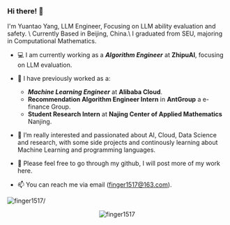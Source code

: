 ### Hi there! 👋


I'm Yuantao Yang, LLM Engineer, Focusing on LLM ability evaluation and safety. \\
Currently Based in Beijing, China.\\
I graduated from SEU, majoring in Computational Mathematics. 

- 💻 I am currently working as a ***Algorithm Engineer*** at **ZhipuAI**, focusing on LLM evaluation.
- 🔭 I have previously worked as a:
   - ***Machine Learning Engineer*** at **Alibaba Cloud**. 
   - **Recommendation Algorithm Engineer Intern** in **AntGroup** a e-finance Group.
   - **Student Research Intern** at **Najing Center of Applied Mathematics** Nanjing.

- 🤔 I’m really interested and passionated about AI, Cloud, Data Science and research, with some side projects and continously learning about Machine Learning and programming languages.
- 💬 Please feel free to go through my github, I will post more of my work here.
- 📫 You can reach me via email (finger1517@163.com).

<p align="left"> <img src=https://komarev.com/ghpvc/?username=finger1517 alt=finger1517/> </p>

<p align="center"> <img src=https://github-readme-stats.vercel.app/api?username=finger1517&show_icons=true alt=finger1517 /> </p>
